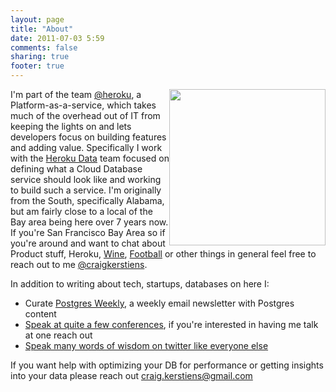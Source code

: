 ```yaml
---
layout: page
title: "About"
date: 2011-07-03 5:59
comments: false
sharing: true
footer: true
---
```


<img src="http://f.cl.ly/items/0d0R410q0q3Z1g0n0P0a/541575_10151640210955132_1516824014_n.jpg" style="float:right;height:250px;">

I'm part of the team [@heroku](https://www.heroku.com), a Platform-as-a-service, which takes much of the overhead out of IT from keeping the lights on and lets developers focus on building features and adding value. Specifically I work with the [Heroku Data](https://www.heroku.com/postgres) team focused on defining what a Cloud Database service should look like and working to build such a service. I'm originally from the South, specifically Alabama, but am fairly close to a local of the Bay area being here over 7 years now. If you're San Francisco Bay Area so if you're around and want to chat about Product stuff, Heroku, [Wine](/about/wine.html), [Football](http://www.rolltide.com/sports/m-footbl/) or other things in general feel free to reach out to me [@craigkerstiens](http://www.twitter.com/craigkerstiens). 

In addition to writing about tech, startups, databases on here I:

* Curate [Postgres Weekly](http://www.postgresweekly.com), a weekly email newsletter with Postgres content 
* [Speak at quite a few conferences](/about/speaking.html), if you're interested in having me talk at one reach out
* [Speak many words of wisdom on twitter like everyone else](http://www.twitter.com/craigkerstiens)

If you want help with optimizing your DB for performance or getting insights into your data please reach out [craig.kerstiens@gmail.com](mailto:craig.kerstiens@gmail.com)